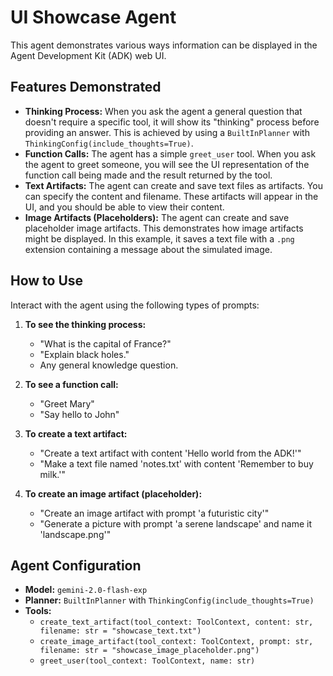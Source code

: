 # UI Showcase Agent

This agent demonstrates various ways information can be displayed in the Agent Development Kit (ADK) web UI.

## Features Demonstrated

*   **Thinking Process:** When you ask the agent a general question that doesn't require a specific tool, it will show its "thinking" process before providing an answer. This is achieved by using a `BuiltInPlanner` with `ThinkingConfig(include_thoughts=True)`.
*   **Function Calls:** The agent has a simple `greet_user` tool. When you ask the agent to greet someone, you will see the UI representation of the function call being made and the result returned by the tool.
*   **Text Artifacts:** The agent can create and save text files as artifacts. You can specify the content and filename. These artifacts will appear in the UI, and you should be able to view their content.
*   **Image Artifacts (Placeholders):** The agent can create and save placeholder image artifacts. This demonstrates how image artifacts might be displayed. In this example, it saves a text file with a `.png` extension containing a message about the simulated image.

## How to Use

Interact with the agent using the following types of prompts:

1.  **To see the thinking process:**
    *   "What is the capital of France?"
    *   "Explain black holes."
    *   Any general knowledge question.

2.  **To see a function call:**
    *   "Greet Mary"
    *   "Say hello to John"

3.  **To create a text artifact:**
    *   "Create a text artifact with content 'Hello world from the ADK!'"
    *   "Make a text file named 'notes.txt' with content 'Remember to buy milk.'"

4.  **To create an image artifact (placeholder):**
    *   "Create an image artifact with prompt 'a futuristic city'"
    *   "Generate a picture with prompt 'a serene landscape' and name it 'landscape.png'"

## Agent Configuration

*   **Model:** `gemini-2.0-flash-exp`
*   **Planner:** `BuiltInPlanner` with `ThinkingConfig(include_thoughts=True)`
*   **Tools:**
    *   `create_text_artifact(tool_context: ToolContext, content: str, filename: str = "showcase_text.txt")`
    *   `create_image_artifact(tool_context: ToolContext, prompt: str, filename: str = "showcase_image_placeholder.png")`
    *   `greet_user(tool_context: ToolContext, name: str)`
